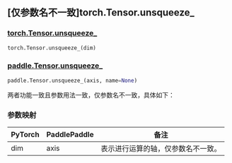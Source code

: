 ## [仅参数名不一致]torch.Tensor.unsqueeze_

### [torch.Tensor.unsqueeze_](https://pytorch.org/docs/stable/generated/torch.Tensor.unsqueeze_.html#torch-tensor-unsqueeze)

```python
torch.Tensor.unsqueeze_(dim)
```

### [paddle.Tensor.unsqueeze_](https://www.paddlepaddle.org.cn/documentation/docs/zh/develop/api/paddle/Tensor_cn.html#id22)

```python
paddle.Tensor.unsqueeze_(axis, name=None)
```

两者功能一致且参数用法一致，仅参数名不一致，具体如下：

### 参数映射

| PyTorch | PaddlePaddle |                备注                |
| ------- | ------------ | ---------------------------------- |
|   dim   |     axis     | 表示进行运算的轴，仅参数名不一致。 |
